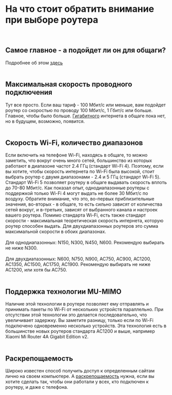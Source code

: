 # На что стоит обратить внимание при выборе роутера

<br>

## Самое главное - а подойдет ли он для общаги?
Подробнее об этом [здесь](firmware.md) <br><br>

## Максимальная скорость проводного подключения
Тут все просто. Если ваш тариф - 100 Мбит/с или меньше, вам подойдет роутер со скоростью по проводу 100 Мбит/с, 1 Гбит/с или больше. Главное, чтобы было больше.
[Гигабитного](gigabit.md) интернета в общаге пока нет, но в будущем, возможно, появится. <br><br>

## Скорость Wi-Fi, количество диапазонов
Если включить на телефоне Wi-Fi, находясь в общаге, то можно заметить, что вокруг очень много сетей, большинство из которых работают в диапазоне частот 2.4 ГГц (стандарт Wi-Fi 4). 
Поэтому, если вы хотите, чтобы скорость интернета по Wi-Fi была высокой, стоит выбрать роутер с двумя диапазонами - 2.4 и 5 ГГц (стандарт Wi-Fi 5).
Стандарт Wi-Fi 5 позволяет роутеру в общаге выдавать скорость вплоть до 70-80 Мбит/c. Как показал опыт, однодиапазонные роутеры с поддержкой только Wi-Fi 4 могут выдать не более 30 Мбит/с по воздуху. Обратите внимание, что это, во-первых приблизительные значения, во-вторых - в общаге, то есть сильно зависят от количества сетей вокруг,
и в-третьих, зависят от выбранного канала и настроек вашего роутера.
Помимо стандарта Wi-Fi, есть также стандарт скорости - максимальная теоретическая скорость интернета, которую роутер способен выдать. Для двухдиапазонных роутеров это сумма максимальной скорости в обоих диапазонах.<br><br>
Для однодиапазонных: N150, N300, N450, N600. Рекомендую выбирать не ниже N300.<br><br>
Для двухдиапазонных: N600, N750, N900, AC750, AC900, AC1200, AC1350, AC1500, AC1750, AC1900. Рекомендую выбирать не ниже AC1200, или хотя бы AC750. <br><br>

## Поддержка технологии MU-MIMO
Наличие этой технологии в роутере позволяет ему отправлять и принимать пакеты по Wi-Fi от нескольких устройств параллельно. При отсутствии этой технологии это делается последовательно, что увеличивает задержку.
Вы заметите разницу, только если по Wi-Fi подключено одновременно несколько устройств. Эта технология есть в большинстве новых роутеров стандарта AC1200 и выше, например Xiaomi Mi Router 4A Gigabit Edition v2. <br><br>

## Раскрепощаемость
Широко известен способ получить доступ к определенным сайтам лично на своем компьютере. А [раскрепощаемость](emancipation.md) нужна, если вы хотите сделать так, чтобы они работали у всех, кто подключен к роутеру, и даже с телефона.

